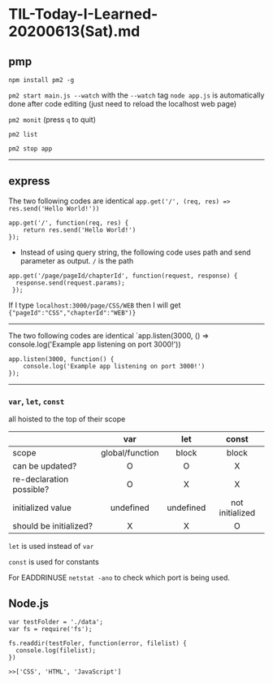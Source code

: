 # TIL-Today-I-Learned- 20200613(Sat).md

## pmp

`npm install pm2 -g`

`pm2 start main.js --watch` with the `--watch` tag `node app.js` is automatically done after code editing (just need to reload the localhost web page)

`pm2 monit` (press `q` to quit)

`pm2 list`

`pm2 stop app`

---

## express

The two following codes are identical
`app.get('/', (req, res) => res.send('Hello World!'))`

```
app.get('/', function(req, res) {
    return res.send('Hello World!')
});
```
- Instead of using query string, the following code uses path and send parameter as output.
`/` is the path
```
app.get('/page/pageId/chapterId', function(request, response) {
  response.send(request.params);
 });
 ```
 If I type `localhost:3000/page/CSS/WEB` then I will get
 `{"pageId":"CSS","chapterId":"WEB")}`

---
The two following codes are identical
`app.listen(3000, () => console.log('Example app listening on port 3000!'))

```
app.listen(3000, function() {
    console.log('Example app listening on port 3000!')
});
```

---

### `var`, `let`, `const`
all hoisted to the top of their scope

|   |var|let|const|
|---|:---:|:---:|:-----:|
|scope|global/function|block|block|
|can be updated?|O|O|X|
|re-declaration possible?|O|X|X|
|initialized value|undefined|undefined|not initialized|
|should be initialized?|X|X|O|

`let` is used instead of `var`

`const` is used for constants

For EADDRINUSE
`netstat -ano` to check which port is being used.


## Node.js

```
var testFolder = './data';
var fs = require('fs');

fs.readdir(testFoler, function(error, filelist) {
  console.log(filelist);
})

>>['CSS', 'HTML', 'JavaScript']
```


